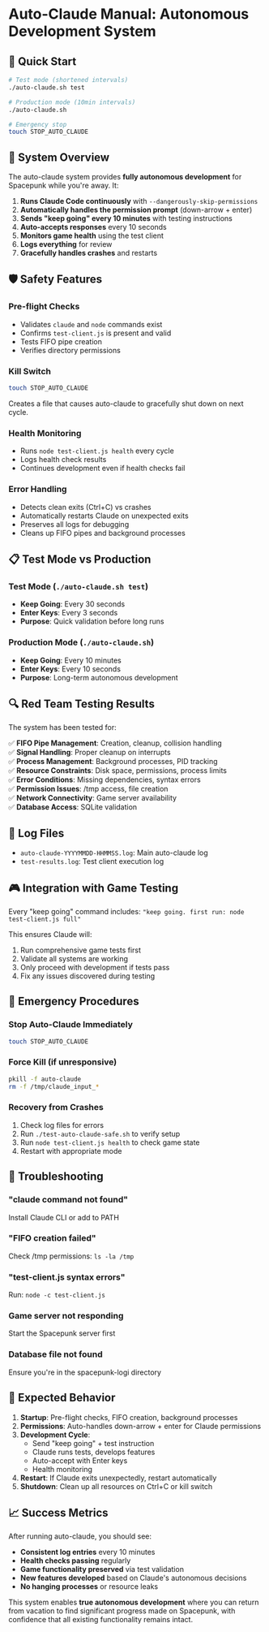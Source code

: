 # Auto-Claude Manual: Autonomous Development System

## 🚀 Quick Start

```bash
# Test mode (shortened intervals)
./auto-claude.sh test

# Production mode (10min intervals)
./auto-claude.sh

# Emergency stop
touch STOP_AUTO_CLAUDE
```

## 🔧 System Overview

The auto-claude system provides **fully autonomous development** for Spacepunk while you're away. It:

1. **Runs Claude Code continuously** with `--dangerously-skip-permissions`
2. **Automatically handles the permission prompt** (down-arrow + enter)
3. **Sends "keep going" every 10 minutes** with testing instructions
4. **Auto-accepts responses** every 10 seconds
5. **Monitors game health** using the test client
6. **Logs everything** for review
7. **Gracefully handles crashes** and restarts

## 🛡️ Safety Features

### Pre-flight Checks
- Validates `claude` and `node` commands exist
- Confirms `test-client.js` is present and valid
- Tests FIFO pipe creation
- Verifies directory permissions

### Kill Switch
```bash
touch STOP_AUTO_CLAUDE
```
Creates a file that causes auto-claude to gracefully shut down on next cycle.

### Health Monitoring
- Runs `node test-client.js health` every cycle
- Logs health check results
- Continues development even if health checks fail

### Error Handling
- Detects clean exits (Ctrl+C) vs crashes
- Automatically restarts Claude on unexpected exits
- Preserves all logs for debugging
- Cleans up FIFO pipes and background processes

## 📋 Test Mode vs Production

### Test Mode (`./auto-claude.sh test`)
- **Keep Going**: Every 30 seconds
- **Enter Keys**: Every 3 seconds  
- **Purpose**: Quick validation before long runs

### Production Mode (`./auto-claude.sh`)
- **Keep Going**: Every 10 minutes
- **Enter Keys**: Every 10 seconds
- **Purpose**: Long-term autonomous development

## 🔍 Red Team Testing Results

The system has been tested for:

✅ **FIFO Pipe Management**: Creation, cleanup, collision handling  
✅ **Signal Handling**: Proper cleanup on interrupts  
✅ **Process Management**: Background processes, PID tracking  
✅ **Resource Constraints**: Disk space, permissions, process limits  
✅ **Error Conditions**: Missing dependencies, syntax errors  
✅ **Permission Issues**: /tmp access, file creation  
✅ **Network Connectivity**: Game server availability  
✅ **Database Access**: SQLite validation  

## 📁 Log Files

- `auto-claude-YYYYMMDD-HHMMSS.log`: Main auto-claude log
- `test-results.log`: Test client execution log

## 🎮 Integration with Game Testing

Every "keep going" command includes: `"keep going. first run: node test-client.js full"`

This ensures Claude will:
1. Run comprehensive game tests first
2. Validate all systems are working
3. Only proceed with development if tests pass
4. Fix any issues discovered during testing

## 🚨 Emergency Procedures

### Stop Auto-Claude Immediately
```bash
touch STOP_AUTO_CLAUDE
```

### Force Kill (if unresponsive)
```bash
pkill -f auto-claude
rm -f /tmp/claude_input_*
```

### Recovery from Crashes
1. Check log files for errors
2. Run `./test-auto-claude-safe.sh` to verify setup
3. Run `node test-client.js health` to check game state
4. Restart with appropriate mode

## 🔧 Troubleshooting

### "claude command not found"
Install Claude CLI or add to PATH

### "FIFO creation failed"
Check /tmp permissions: `ls -la /tmp`

### "test-client.js syntax errors"
Run: `node -c test-client.js`

### Game server not responding
Start the Spacepunk server first

### Database file not found
Ensure you're in the spacepunk-logi directory

## 🎯 Expected Behavior

1. **Startup**: Pre-flight checks, FIFO creation, background processes
2. **Permissions**: Auto-handles down-arrow + enter for Claude permissions
3. **Development Cycle**: 
   - Send "keep going" + test instruction
   - Claude runs tests, develops features
   - Auto-accept with Enter keys
   - Health monitoring
4. **Restart**: If Claude exits unexpectedly, restart automatically
5. **Shutdown**: Clean up all resources on Ctrl+C or kill switch

## 📈 Success Metrics

After running auto-claude, you should see:
- **Consistent log entries** every 10 minutes
- **Health checks passing** regularly
- **Game functionality preserved** via test validation
- **New features developed** based on Claude's autonomous decisions
- **No hanging processes** or resource leaks

This system enables **true autonomous development** where you can return from vacation to find significant progress made on Spacepunk, with confidence that all existing functionality remains intact.